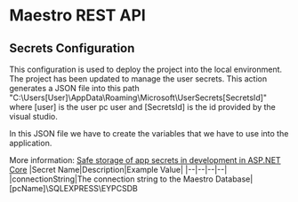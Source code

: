 # Maestro REST API

##   Secrets Configuration

This configuration is used to deploy the project into the local environment. The project has been updated to manage the user secrets. 
This action generates a JSON file into this path "C:\Users\[User]\AppData\Roaming\Microsoft\UserSecrets\[SecretsId]" where [user] is the user pc user and [SecretsId] 
is the id provided by the visual studio. 

In this JSON file we have to create the variables that we have to use into the application. 

More information: [Safe storage of app secrets in development in ASP.NET Core](https://docs.microsoft.com/en-us/aspnet/core/security/app-secrets?view=aspnetcore-3.1&tabs=windows)
|Secret Name|Description|Example Value|
|--|--|--|--|
|connectionString|The connection string to the Maestro Database|[pcName]\\SQLEXPRESS\\EYPCSDB